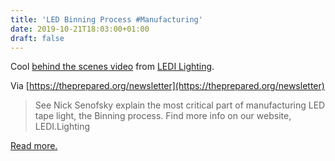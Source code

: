 ```yaml
---
title: 'LED Binning Process #Manufacturing'
date: 2019-10-21T18:03:00+01:00
draft: false
---
```


Cool [behind the scenes video](https://www.youtube.com/watch?v=VRI5CDnBfCo) from [LEDI Lighting](https://www.youtube.com/channel/UC0eJGNU_GGaU25-mXpW95Wg).

Via [https://theprepared.org/newsletter](https://theprepared.org/newsletter)

> See Nick Senofsky explain the most critical part of manufacturing LED tape light, the Binning process. Find more info on our website, LEDI.Lighting

[Read more.](https://www.youtube.com/watch?v=VRI5CDnBfCo)